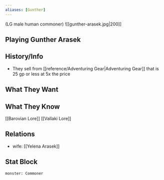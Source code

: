 ```yaml
---
aliases: [Gunther]
---
```

(LG male human commoner)
![[gunther-arasek.jpg|200]]
## Playing Gunther Arasek

## History/Info
- They sell from [[reference/Adventuring Gear|Adventuring Gear]] that is 25 gp or less at 5x the price

## What They Want

## What They Know
[[Barovian Lore]]
[[Vallaki Lore]]

## Relations
- wife: [[Yelena Arasek]]

## Stat Block

```statblock
monster: Commoner
```

```dataviewjs
```
